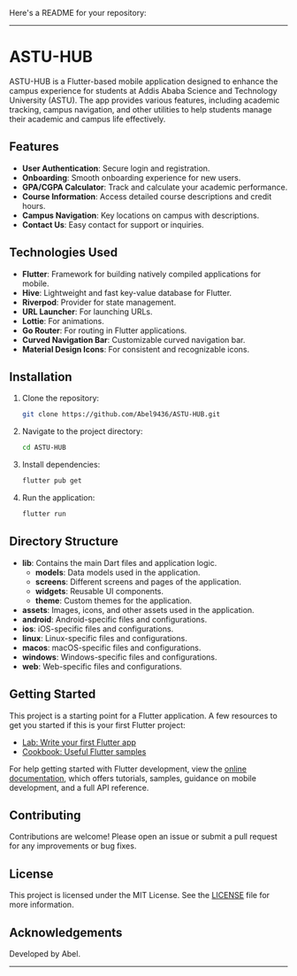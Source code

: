 Here's a README for your repository:

---

# ASTU-HUB

ASTU-HUB is a Flutter-based mobile application designed to enhance the campus experience for students at Addis Ababa Science and Technology University (ASTU). The app provides various features, including academic tracking, campus navigation, and other utilities to help students manage their academic and campus life effectively.

## Features

- **User Authentication**: Secure login and registration.
- **Onboarding**: Smooth onboarding experience for new users.
- **GPA/CGPA Calculator**: Track and calculate your academic performance.
- **Course Information**: Access detailed course descriptions and credit hours.
- **Campus Navigation**: Key locations on campus with descriptions.
- **Contact Us**: Easy contact for support or inquiries.

## Technologies Used

- **Flutter**: Framework for building natively compiled applications for mobile.
- **Hive**: Lightweight and fast key-value database for Flutter.
- **Riverpod**: Provider for state management.
- **URL Launcher**: For launching URLs.
- **Lottie**: For animations.
- **Go Router**: For routing in Flutter applications.
- **Curved Navigation Bar**: Customizable curved navigation bar.
- **Material Design Icons**: For consistent and recognizable icons.

## Installation

1. Clone the repository:
    ```sh
    git clone https://github.com/Abel9436/ASTU-HUB.git
    ```
2. Navigate to the project directory:
    ```sh
    cd ASTU-HUB
    ```
3. Install dependencies:
    ```sh
    flutter pub get
    ```
4. Run the application:
    ```sh
    flutter run
    ```

## Directory Structure

- **lib**: Contains the main Dart files and application logic.
  - **models**: Data models used in the application.
  - **screens**: Different screens and pages of the application.
  - **widgets**: Reusable UI components.
  - **theme**: Custom themes for the application.
- **assets**: Images, icons, and other assets used in the application.
- **android**: Android-specific files and configurations.
- **ios**: iOS-specific files and configurations.
- **linux**: Linux-specific files and configurations.
- **macos**: macOS-specific files and configurations.
- **windows**: Windows-specific files and configurations.
- **web**: Web-specific files and configurations.

## Getting Started

This project is a starting point for a Flutter application. A few resources to get you started if this is your first Flutter project:
- [Lab: Write your first Flutter app](https://docs.flutter.dev/get-started/codelab)
- [Cookbook: Useful Flutter samples](https://docs.flutter.dev/cookbook)

For help getting started with Flutter development, view the [online documentation](https://docs.flutter.dev/), which offers tutorials, samples, guidance on mobile development, and a full API reference.

## Contributing

Contributions are welcome! Please open an issue or submit a pull request for any improvements or bug fixes.

## License

This project is licensed under the MIT License. See the [LICENSE](LICENSE) file for more information.

## Acknowledgements

Developed by Abel.

---


